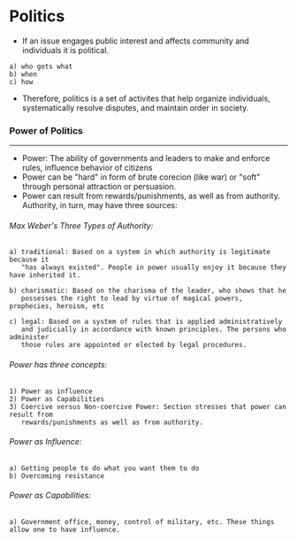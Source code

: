 # Politics
- If an issue engages public interest and affects community and individuals it is political.
```
a) who gets what
b) when
c) how
```
- Therefore, politics is a set of activites that help organize individuals, systematically resolve disputes, and maintain order in society.

### Power of Politics
-------------------
- Power: The ability of governments and leaders to make and enforce rules, influence behavior of citizens
- Power can be "hard" in form of brute corecion (like war) or "soft" through personal attraction or persuasion.
- Power can result from rewards/punishments, as well as from authority. Authority, in turn, may have three sources:

###### Max Weber's Three Types of Authority:
```
a) traditional: Based on a system in which authority is legitimate because it
   "has always existed". People in power usually enjoy it because they have inherited it.

b) charismatic: Based on the charisma of the leader, who shows that he
   possesses the right to lead by virtue of magical powers, prophecies, heroism, etc
   
c) legal: Based on a system of rules that is applied administratively 
   and judicially in accordance with known principles. The persons who administer 
   those rules are appointed or elected by legal procedures.
```
###### Power has three concepts:
``` 
1) Power as influence
2) Power as Capabilities
3) Coercive versus Non-coercive Power: Section stresses that power can result from 
   rewards/punishments as well as from authority.
```
###### Power as Influence:
```
a) Getting people to do what you want them to do
b) Overcoming resistance
```
###### Power as Capabilities:
```
a) Government office, money, control of military, etc. These things allow one to have influence.
```
